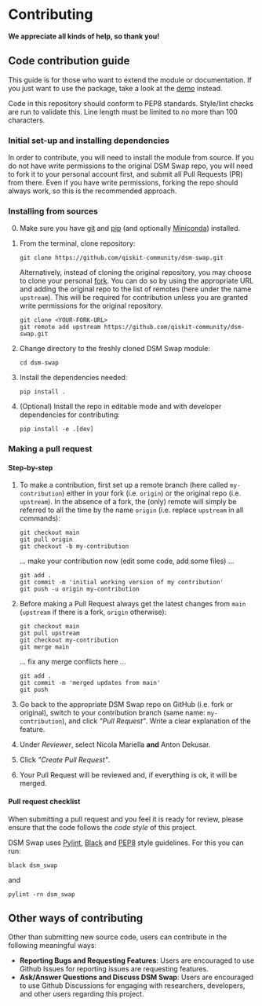 # Contributing

**We appreciate all kinds of help, so thank you!**

## Code contribution guide
This guide is for those who want to extend the module or documentation. If you just want to use 
the package, take a look at the [demo](./docs/dsm-swap-demo.ipynb) instead.

Code in this repository should conform to PEP8 standards. Style/lint checks are run to validate 
this. Line length must be limited to no more than 100 characters.

### Initial set-up and installing dependencies
In order to contribute, you will need to install the module from source. 
If you do not have write permissions to the original DSM Swap repo, you will need to 
fork it to your personal account first, and submit all Pull Requests (PR) from there. Even if you 
have write permissions, forking the repo should always work, so this is the recommended approach.

### Installing from sources
0. Make sure you have [git](https://git-scm.com/book/en/v2/Getting-Started-Installing-Git) 
and [pip](https://pip.pypa.io/en/stable/installation/) (and optionally
[Miniconda](https://docs.conda.io/en/latest/miniconda.html)) installed.

1. From the terminal, clone repository:
    ```
    git clone https://github.com/qiskit-community/dsm-swap.git
    ```
    Alternatively, instead of cloning the original repository, you may choose to clone your 
    personal [fork](https://docs.github.com/en/get-started/quickstart/fork-a-repo). You can do so 
    by using the appropriate URL and adding the original repo to the list of remotes (here under 
    the name `upstream`). This will be required for contribution unless you are granted write 
    permissions for the original repository.
    ```
    git clone <YOUR-FORK-URL>
    git remote add upstream https://github.com/qiskit-community/dsm-swap.git
    ```
2. Change directory to the freshly cloned DSM Swap module:
    ```
    cd dsm-swap
    ```
3. Install the dependencies needed:
    ```
    pip install .
    ```
4. (Optional) Install the repo in editable mode and with developer dependencies for contributing:
    ```
    pip install -e .[dev]
    ```

### Making a pull request

#### Step-by-step
1. To make a contribution, first set up a remote branch (here called `my-contribution`) either 
in your fork (i.e. `origin`) or the original repo (i.e. `upstream`). In the absence of a fork, 
the (only) remote will simply be referred to all the time by the name `origin` (i.e. replace 
`upstream` in all commands):

   ```
   git checkout main
   git pull origin
   git checkout -b my-contribution
   ```
   ... make your contribution now (edit some code, add some files) ...
   ```
   git add .
   git commit -m 'initial working version of my contribution'
   git push -u origin my-contribution
   ```
2. Before making a Pull Request always get the latest changes from `main` (`upstream` if there is 
a fork, `origin` otherwise):
   ```
   git checkout main
   git pull upstream
   git checkout my-contribution
   git merge main
   ```
   ... fix any merge conflicts here ...
   ```
   git add .
   git commit -m 'merged updates from main'
   git push
   ```
3. Go back to the appropriate DSM Swap repo on GitHub (i.e. fork or original), switch 
to your contribution branch (same name: `my-contribution`), and click _"Pull Request"_. Write a 
clear explanation of the feature.
4. Under _Reviewer_, select Nicola Mariella __and__ Anton Dekusar.
5. Click _"Create Pull Request"_.
6. Your Pull Request will be reviewed and, if everything is ok, it will be merged.

#### Pull request checklist
When submitting a pull request and you feel it is ready for review, please ensure that the code 
follows the _code style_ of this project.

DSM Swap uses [Pylint](https://www.pylint.org), [Black](https://github.com/psf/black) 
and [PEP8](https://www.python.org/dev/peps/pep-0008) style guidelines. For this you can run:
   ```
   black dsm_swap
   ```
and
   ```
   pylint -rn dsm_swap
   ```


## Other ways of contributing
Other than submitting new source code, users can contribute in the following meaningful ways:
 - __Reporting Bugs and Requesting Features__: Users are encouraged to use Github Issues for 
reporting issues are requesting features.
 - __Ask/Answer Questions and Discuss DSM Swap__: Users are encouraged to use Github 
Discussions for engaging with researchers, developers, and other users regarding this project.